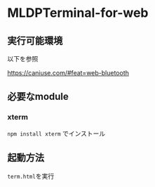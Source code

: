 # MLDPTerminal-for-web
## 実行可能環境
以下を参照

https://caniuse.com/#feat=web-bluetooth
## 必要なmodule
### xterm
``` npm install xterm ```
でインストール

## 起動方法
```term.html```を実行

